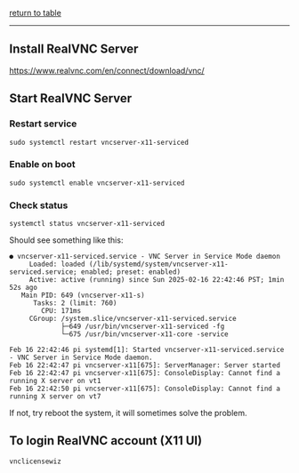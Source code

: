 [return to table](../README.md)

---

## Install RealVNC Server

https://www.realvnc.com/en/connect/download/vnc/


## Start RealVNC Server

### Restart service
```
sudo systemctl restart vncserver-x11-serviced
```

### Enable on boot
```
sudo systemctl enable vncserver-x11-serviced
```

### Check status
```
systemctl status vncserver-x11-serviced
```

Should see something like this:
```
● vncserver-x11-serviced.service - VNC Server in Service Mode daemon
     Loaded: loaded (/lib/systemd/system/vncserver-x11-serviced.service; enabled; preset: enabled)
     Active: active (running) since Sun 2025-02-16 22:42:46 PST; 1min 52s ago
   Main PID: 649 (vncserver-x11-s)
      Tasks: 2 (limit: 760)
        CPU: 171ms
     CGroup: /system.slice/vncserver-x11-serviced.service
             ├─649 /usr/bin/vncserver-x11-serviced -fg
             └─675 /usr/bin/vncserver-x11-core -service

Feb 16 22:42:46 pi systemd[1]: Started vncserver-x11-serviced.service - VNC Server in Service Mode daemon.
Feb 16 22:42:47 pi vncserver-x11[675]: ServerManager: Server started
Feb 16 22:42:47 pi vncserver-x11[675]: ConsoleDisplay: Cannot find a running X server on vt1
Feb 16 22:42:50 pi vncserver-x11[675]: ConsoleDisplay: Cannot find a running X server on vt7
```

If not, try reboot the system, it will sometimes solve the problem.

## To login RealVNC account (X11 UI)
```
vnclicensewiz
```


